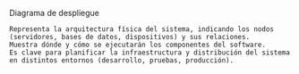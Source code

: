 Diagrama de despliegue

    Representa la arquitectura física del sistema, indicando los nodos (servidores, bases de datos, dispositivos) y sus relaciones.
    Muestra dónde y cómo se ejecutarán los componentes del software.
    Es clave para planificar la infraestructura y distribución del sistema en distintos entornos (desarrollo, pruebas, producción).

